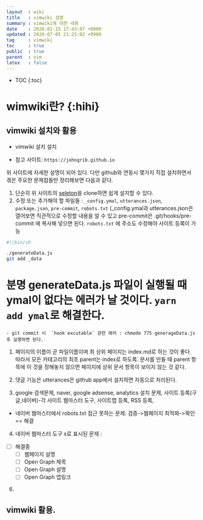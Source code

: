 ```yaml
---
layout  : wiki
title   : vimwiki 설명
summary : vimwiki에 대한 내용
date    : 2020-01-15 17:43:07 +0900
updated : 2020-07-05 21:25:02 +0900
tag     : vimwiki
toc     : true
public  : true
parent  : vim
latex   : false
---
```

* TOC
{:toc}

# wimwiki란? {:hihi}
 
## vimwiki 설치와 활용
* vimwiki 설치 설치 
 
- 참고 사이트: `https://johngrib.github.io`
 
 위 사이트에 자세한 설명이 되어 있다. 다만 github와 연동시 몇가지 직접 설치하면서 겪은 주요한 문제점들만 정리해보면 다음과 같다.
1. 단순히 위 사이트의 [seleton](https://github.com/johngrib/johngrib-jekyll-skeleton)을  clone하면 쉽게 설치할 수 있다.
2. 수정 또는 추가해야 할 파일들 : `_config.ymal`, `utterances.json`, `package.json`, `pre-commit`, `robots.txt`   (_config.ymal과 utterances.json은 열어보면 직관적으로 수정할 내용을 알 수 있고 pre-commit은 .git/hooks/pre-commit 에 복사해 넣으면 된다. `robots.txt` 에 주소도 수정해야 사이트 등록이 가능

```sh
#!/bin/sh

./generateData.js
git add _data
```
# 분명 generateData.js  파일이 실행될 때 ymal이 없다는 에러가 날 것이다. `yarn add ymal`로 해결한다.

    - git commit 시  `hook excutable` 관련 에러 : chmode 775 generageData.js 후 실행하면 된다.

1. 페이지의 이름이 곧 파일이름이며 최 상위 페이지는 index.md로 하는 것이 좋다. 따라서 모든 카테고리의 최초 parent는 index로 하도록. 문서를 만들 때 parent 항목에 이 것을 정해놓지 않으면 페이지에 상위 문서 항목이 보이지 않는 것 같다.
2. 댓글 기능은 utterances은 github app에서 설치하면 자동으로 처리된다.

3. google 검색문제, naver, google adsense, analytics 설치 문제, 사이트 등록(구글,네이버)-각 사이트 웹마스터 도구, 사이트맵 등록, RSS 등록, 
- 네이버 웹마스터에서 robots.txt 접근 못하는 문제: 검증->웹페이지 최적화->확인 == 해결
4. 네이버 웹마스터 도구 x로 표시된 문제 :
* [ ] 해결중
    * [ ] 웹페이지 설명
    * [ ] Open Graph 제목
    * [ ] Open Graph 설명
    * [ ] Open Graph 앱링크

6. 



## vimwiki 활용.


